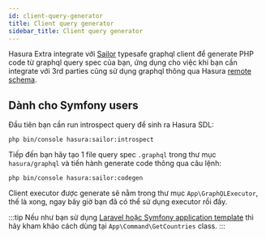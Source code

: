 ```yaml
---
id: client-query-generator
title: Client query generator
sidebar_title: Client query generator
---
```


Hasura Extra integrate với [Sailor](https://github.com/spawnia/sailor) typesafe graphql client để generate PHP code từ graphql query spec của bạn,
ứng dụng cho việc khi bạn cần integrate với 3rd parties cũng sử dụng graphql thông qua Hasura [remote schema](../03-handle-business-logic/01-add-remote-schema.md).

## Dành cho Symfony users

Đầu tiên bạn cần run introspect query để sinh ra Hasura SDL:

```shell
php bin/console hasura:sailor:introspect
```

Tiếp đến bạn hãy tạo 1 file query spec `.graphql` trong thư mục `hasura/graphql` và tiến hành generate code thông qua câu lệnh:

```shell
php bin/console hasura:sailor:codegen
```

Client executor được generate sẽ nằm trong thư mục `App\GraphQLExecutor`, thế là xong, ngay bây giờ bạn đã có thể sử dụng executor rồi đấy.

:::tip
Nếu như bạn sử dụng [Laravel hoặc Symfony application template](../02-installation/02-application-template.md) thì hãy kham khảo cách dùng tại `App\Command\GetCountries` class. 
:::